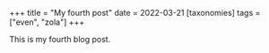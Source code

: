 +++
title = "My fourth post"
date = 2022-03-21
[taxonomies]
tags = ["even", "zola"]
+++

This is my fourth blog post.